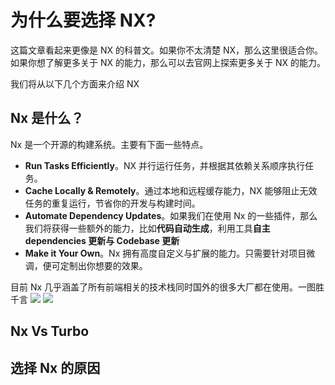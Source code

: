 # 为什么要选择 NX?

这篇文章看起来更像是 NX 的科普文。如果你不太清楚 NX，那么这里很适合你。如果你想了解更多关于 NX 的能力，那么可以去官网上探索更多关于 NX 的能力。

我们将从以下几个方面来介绍 NX

## Nx 是什么？

Nx 是一个开源的构建系统。主要有下面一些特点。

- **Run Tasks Efficiently**。NX 并行运行任务，并根据其依赖关系顺序执行任务。
- **Cache Locally & Remotely**。通过本地和远程缓存能力，NX 能够阻止无效任务的重复运行，节省你的开发与构建时间。
- **Automate Dependency Updates**。如果我们在使用 Nx 的一些插件，那么我们将获得一些额外的能力，比如**代码自动生成**，利用工具**自主 dependencies 更新与 Codebase 更新**
- **Make it Your Own**。Nx 拥有高度自定义与扩展的能力。只需要针对项目微调，便可定制出你想要的效果。

目前 Nx 几乎涵盖了所有前端相关的技术栈同时国外的很多大厂都在使用。一图胜千言
![](https://s1.imagehub.cc/images/2024/03/13/7bc755e462656e8c4763e6a29280a512.png)
![](https://s1.imagehub.cc/images/2024/03/13/d8d7ca2aa7c85c18e646845e922d806a.png)

## Nx Vs Turbo

## 选择 Nx 的原因
